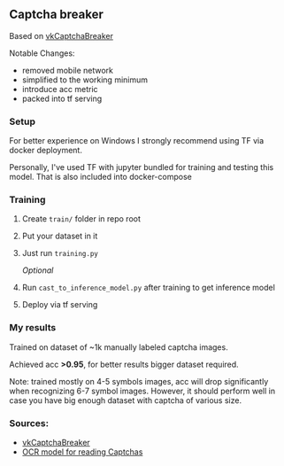 ## Captcha breaker

Based on [vkCaptchaBreaker](https://github.com/Defasium/vkCaptchaBreaker)

Notable Changes:

+ removed mobile network
+ simplified to the working minimum
+ introduce acc metric
+ packed into tf serving

### Setup

For better experience on Windows I strongly recommend using TF via docker deployment.

Personally, I've used TF with jupyter bundled for training and testing this model.
That is also included into docker-compose

### Training

1. Create `train/` folder in repo root
2. Put your dataset in it
3. Just run `training.py`

   _Optional_
4. Run `cast_to_inference_model.py` after training to get inference model
5. Deploy via tf serving

### My results

Trained on dataset of ~1k manually labeled captcha images.

Achieved acc **>0.95**, for better results bigger dataset required.

Note: trained mostly on 4-5 symbols images, acc will drop significantly when recognizing 6-7 symbol images.
However, it should perform well in case you have big enough dataset with captcha of various size.

### Sources:

+ [vkCaptchaBreaker](https://github.com/Defasium/vkCaptchaBreaker)
+ [OCR model for reading Captchas](https://keras.io/examples/vision/captcha_ocr/)

